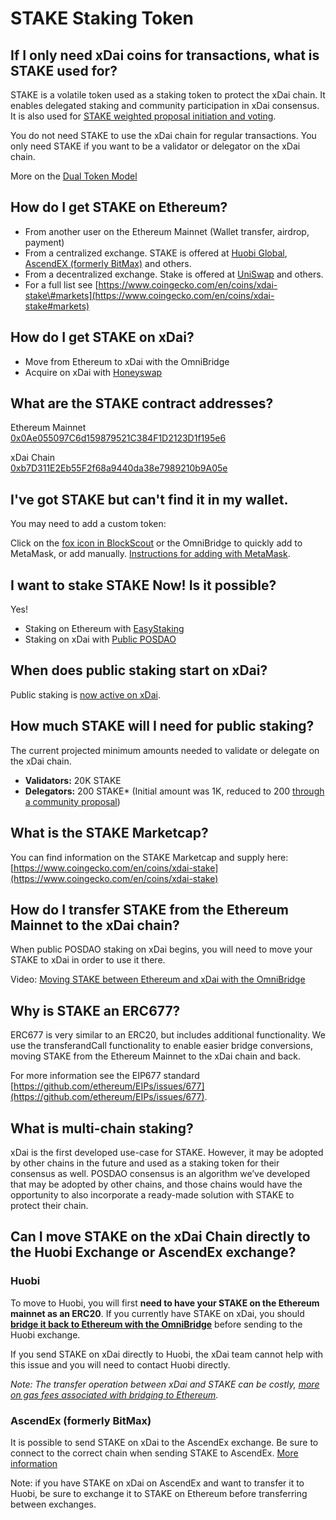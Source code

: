 # STAKE Staking Token

## If I only need xDai coins for transactions, what is STAKE used for?

STAKE is a volatile token used as a staking token to protect the xDai chain. It enables delegated staking and community participation in xDai consensus. It is also used for [STAKE weighted proposal initiation and voting](../../for-users/governance/stake-weighted-voting/).

You do not need STAKE to use the xDai chain for regular transactions. You only need STAKE if you want to be a validator or delegator on the xDai chain.

More on the [Dual Token Model](../../for-stakers/stake-token/stake-reward-mechanics/dual-token-model.md)

## How do I get STAKE on Ethereum?

* From another user on the Ethereum Mainnet \(Wallet transfer, airdrop, payment\)
* From a centralized exchange. STAKE is offered at [Huobi Global](https://www.huobi.com/en-us/exchange/),  [AscendEX \(formerly BitMax\)](https://bitmax.io/#/trade/usdt/stake) and others.
* From a decentralized exchange. Stake is offered at [UniSwap](https://uniswap.exchange/swap/0x0ae055097c6d159879521c384f1d2123d1f195e6) and others. 
* For a full list see [https://www.coingecko.com/en/coins/xdai-stake\#markets](https://www.coingecko.com/en/coins/xdai-stake#markets)

## How do I get STAKE on xDai?

* Move from Ethereum to xDai with the OmniBridge
* Acquire on xDai with [Honeyswap](../project-spotlights/honeyswap.md)

## What are the STAKE contract addresses?

Ethereum Mainnet  
[0x0Ae055097C6d159879521C384F1D2123D1f195e6](https://etherscan.io/token/0x0Ae055097C6d159879521C384F1D2123D1f195e6)

xDai Chain  
[0xb7D311E2Eb55F2f68a9440da38e7989210b9A05e](https://blockscout.com/xdai/mainnet/address/0xb7D311E2Eb55F2f68a9440da38e7989210b9A05e/transactions)

## I've got STAKE but can't find it in my wallet.

You may need to add a custom token:

Click on the [fox icon in BlockScout](https://blockscout.com/xdai/mainnet/tokens/0xb7D311E2Eb55F2f68a9440da38e7989210b9A05e/token-transfers) or the OmniBridge to quickly add to MetaMask, or add manually. [Instructions for adding with MetaMask](../../for-stakers/stake-token/get-stake/add-stake-to-metamask.md).

## I want to stake STAKE Now! Is it possible?

Yes! 

* Staking on Ethereum with [EasyStaking](https://easy-staking.xdaichain.com/) 
* Staking on xDai with [Public POSDAO](../../for-stakers/staking-protocol/)

## When does public staking start on xDai?

Public staking is [now active on xDai](../news-and-information/project-updates/public-posdao-announcement.md).

## How much STAKE will I need for public staking?

The current projected minimum amounts needed to validate or delegate on the xDai chain.

* **Validators:** 20K STAKE
* **Delegators:** 200 STAKE\* \(Initial amount was 1K, reduced to 200 [through a community proposal](../../for-users/governance/stake-weighted-voting/)\)

## What is the STAKE Marketcap?

You can find information on the STAKE Marketcap and supply here: [https://www.coingecko.com/en/coins/xdai-stake](https://www.coingecko.com/en/coins/xdai-stake)

## How do I transfer STAKE from the Ethereum Mainnet to the xDai chain?

When public POSDAO staking on xDai begins, you will need to move your STAKE to xDai in order to use it there.

Video: [Moving STAKE between Ethereum and xDai with the OmniBridge](https://youtu.be/qbuBqur9lcE)

## Why is STAKE an ERC677?

ERC677 is very similar to an ERC20, but includes additional functionality. We use the transferandCall functionality to enable easier bridge conversions, moving STAKE from the Ethereum Mainnet to the xDai chain and back.

For more information see the EIP677 standard [https://github.com/ethereum/EIPs/issues/677](https://github.com/ethereum/EIPs/issues/677).

## What is multi-chain staking?

xDai is the first developed use-case for STAKE. However, it may be adopted by other chains in the future and used as a staking token for their consensus as well. POSDAO consensus is an algorithm we’ve developed that may be adopted by other chains, and those chains would have the opportunity to also incorporate a ready-made solution with STAKE to protect their chain.

## Can I move STAKE on the xDai Chain directly to the Huobi Exchange or AscendEx exchange?

### Huobi

To move to Huobi, you will first **need to have your STAKE on the Ethereum mainnet as an ERC20**. If you currently have STAKE on xDai, you should[ **bridge it back to Ethereum with the OmniBridge**](https://omni.xdaichain.com/bridge?from=100&to=1&token=0xb7D311E2Eb55F2f68a9440da38e7989210b9A05e) before sending to the Huobi exchange. 

If you send STAKE on xDai directly to Huobi, the xDai team cannot help with this issue and you will need to contact Huobi directly.

_Note: The transfer operation between xDai and STAKE can be costly,_ [_more on gas fees associated with bridging to Ethereum_](bridges-xdai-bridge-and-omnibridge.md#metamask-is-showing-very-high-fees-to-claim-a-transaction-on-ethereum-tokens-bridged-from-xdai-to-ethereum-is-this-estimate-accurate)_._

### AscendEx \(formerly BitMax\)

It is possible to send STAKE on xDai to the AscendEx exchange. Be sure to connect to the correct chain when sending STAKE to AscendEx. [More information](https://bitmax.io/en/help-center/articles/1500003245861)

Note: if you have STAKE on xDai on AscendEx and want to transfer it to Huobi, be sure to exchange it to STAKE on Ethereum before transferring between exchanges.

